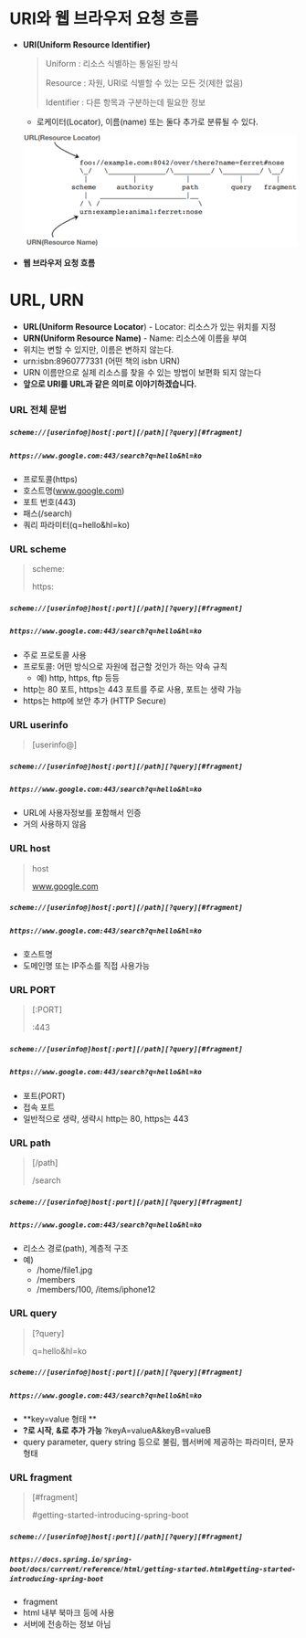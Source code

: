 # URI와 웹 브라우저 요청 흐름

- **URI(Uniform Resource Identifier)**

  > Uniform : 리소스 식별하는 통일된 방식
  >
  > Resource : 자원, URI로 식별할 수 있는 모든 것(제한 없음)
  >
  > Identifier : 다른 항목과 구분하는데 필요한 정보

  - 로케이터(Locator), 이름(name) 또는 둘다 추가로 분류될 수 있다.

  ![image-20211022153237194](2.URI_웹브라우저.assets/image-20211022153237194.png)



- **웹 브라우저 요청 흐름**





# URL, URN

- **URL(Uniform Resource Locator**) - Locator: 리소스가 있는 위치를 지정
- **URN(Uniform Resource Name)** - Name: 리소스에 이름을 부여
- 위치는 변할 수 있지만, 이름은 변하지 않는다. 
- urn:isbn:8960777331 (어떤 책의 isbn URN) 
- URN 이름만으로 실제 리소스를 찾을 수 있는 방법이 보편화 되지 않는다
- **앞으로 URI를 URL과 같은 의미로 이야기하겠습니다.**



### URL 전체 문법

##### `scheme://[userinfo@]host[:port][/path][?query][#fragment]`

##### `https://www.google.com:443/search?q=hello&hl=ko` 

- 프로토콜(https) 
- 호스트명(www.google.com) 
- 포트 번호(443) 
- 패스(/search) 
- 쿼리 파라미터(q=hello&hl=ko)



### URL scheme

> scheme:
>
> https:

##### `scheme://[userinfo@]host[:port][/path][?query][#fragment]`

##### `https://www.google.com:443/search?q=hello&hl=ko`

- 주로 프로토콜 사용 
- 프로토콜: 어떤 방식으로 자원에 접근할 것인가 하는 약속 규칙 
  - 예) http, https, ftp 등등
- http는 80 포트, https는 443 포트를 주로 사용, 포트는 생략 가능 
- https는 http에 보안 추가 (HTTP Secure)



### URL userinfo

> [userinfo@]

##### `scheme://[userinfo@]host[:port][/path][?query][#fragment]`

##### `https://www.google.com:443/search?q=hello&hl=ko`

- URL에 사용자정보를 포함해서 인증
- 거의 사용하지 않음



### URL host

> host
>
> www.google.com

##### `scheme://[userinfo@]host[:port][/path][?query][#fragment]` 

##### `https://www.google.com:443/search?q=hello&hl=ko`

- 호스트명
- 도메인명 또는 IP주소를 직접 사용가능



### URL PORT

> [:PORT]
>
> :443

##### `scheme://[userinfo@]host[:port][/path][?query][#fragment]` 

##### `https://www.google.com:443/search?q=hello&hl=ko`

- 포트(PORT)
- 접속 포트
- 일반적으로 생략, 생략시 http는 80, https는 443



### URL path

> [/path]
>
> /search

##### `scheme://[userinfo@]host[:port][/path][?query][#fragment]` 

##### `https://www.google.com:443/search?q=hello&hl=ko`

- 리소스 경로(path), 계층적 구조
- 예)
  - /home/file1.jpg
  - /members
  - /members/100, /items/iphone12



### URL query

> [?query]
>
> q=hello&hl=ko

##### `scheme://[userinfo@]host[:port][/path][?query][#fragment]` 

##### `https://www.google.com:443/search?q=hello&hl=ko`

- **key=value 형태 **
- **?로 시작**, **&로 추가 가능** ?keyA=valueA&keyB=valueB 
- query parameter, query string 등으로 불림, 웹서버에 제공하는 파라미터, 문자 형태



### URL fragment

> [#fragment]
>
> #getting-started-introducing-spring-boot

##### `scheme://[userinfo@]host[:port][/path][?query][#fragment]` 

##### `https://docs.spring.io/spring-boot/docs/current/reference/html/getting-started.html#getting-started-introducing-spring-boot`

- fragment 
- html 내부 북마크 등에 사용 
- 서버에 전송하는 정보 아님

